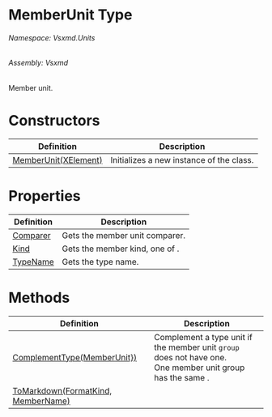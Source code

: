 <a name='T-Vsxmd-Units-MemberUnit'></a>
# MemberUnit Type

###### Namespace:  Vsxmd.Units

###### Assembly:  Vsxmd

Member unit.

# Constructors

| Definition | Description |
|-|-|
| [MemberUnit(XElement)](Constructors/Constructors.md) | Initializes a new instance of the [](#) class. |

# Properties

| Definition | Description |
|-|-|
| [Comparer](Properties/Comparer.md) | Gets the member unit comparer. |
| [Kind](Properties/Kind.md) | Gets the member kind, one of [](./../MemberKind/MemberKind.md). |
| [TypeName](Properties/TypeName.md) | Gets the type name. |

# Methods

| Definition | Description |
|-|-|
| [ComplementType(MemberUnit})](Methods/ComplementType.md) | Complement a type unit if the member unit `group` does not have one.<br/>One member unit group has the same [](./Properties/TypeName.md). |
| [ToMarkdown(FormatKind, MemberName)](Methods/ToMarkdown.md) |  |
